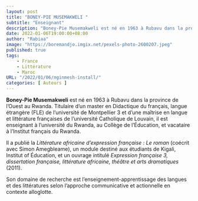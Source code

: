 ```yaml
---
layout: post 
title: "BONEY-PIE MUSEMAKWELI "
subtitle: "Enseignant"
description: "Boney-Pie Musemakweli est né en 1963 à Rubavu dans la province de l’Ouest au Rwanda. Titulaire d’un master en Didactique du français, langue étrangère (FLE) de l’université de Montpellier 3 et d’une maîtrise en langue et littérature françaises de l’université Catholique de Louvain, il est enseignant à l’université du Rwanda, au Collège de l’Éducation, et vacataire à l’Institut français du Rwanda."
date: 2022-01-06T19:00:00+08:00
author: "Rabiaa"
image: "https://boremandjo.imgix.net/pexels-photo-2600207.jpeg"
published: true
tags:
    - France 
    - Littérature
    - Maroc
URL: "/2022/01/06/nginmesh-install/"
categories: [ Auteurs ]
---
```



**Boney-Pie Musemakweli** est né en 1963 à Rubavu dans la province de l’Ouest au Rwanda. Titulaire d’un master en Didactique du français, langue étrangère (FLE) de l’université de Montpellier 3 et d’une maîtrise en langue et littérature françaises de l’université Catholique de Louvain, il est enseignant à l’université du Rwanda, au Collège de l’Éducation, et vacataire à l’Institut français du Rwanda. 

Il a publié la *Littérature africaine d’expression française : Le roman* (coécrit avec Simon Amegbleame), un module destiné aux étudiants de Kigali, Institut of Éducation, et un ouvrage intitulé *Expression française 3, dissertation française, littérature africaine, théâtre et arts dramatiques* (2011). 

Son domaine de recherche est l’enseignement-apprentissage des langues et des littératures selon l’approche communicative et actionnelle en contexte alloglotte.

